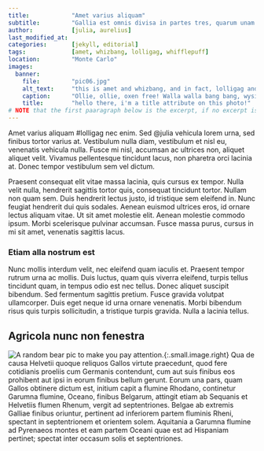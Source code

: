 ```yaml
---
title:            "Amet varius aliquam"
subtitle:         "Gallia est omnis divisa in partes tres, quarum unam incolunt Belgae."
author:           [julia, aurelius]
last_modified_at: 
categories:       [jekyll, editorial]
tags:             [amet, whizbang, lolligag, whifflepuff]
location:         "Monte Carlo"
images:
  banner:
    file:         "pic06.jpg"
    alt_text:     "this is amet and whizbang, and in fact, lolligag and whifflepuff!"
    caption:      "Ollie, ollie, oxen free! Walla walla bang bang, wysiwyg, lolligag and whifflepuff!"
    title:        "hello there, i'm a title attribute on this photo!"
# NOTE that the first paaragraph below is the excerpt, if no excerpt is defined here in the front matter.
---
```


Amet varius aliquam #lolligag nec enim. Sed @julia vehicula lorem urna, sed finibus tortor varius at. Vestibulum nulla diam, vestibulum et nisl eu, venenatis vehicula nulla. Fusce mi nisl, accumsan ac ultrices non, aliquet aliquet velit. Vivamus pellentesque tincidunt lacus, non pharetra orci lacinia at. Donec tempor vestibulum sem vel dictum. 

Praesent consequat elit vitae massa lacinia, quis cursus ex tempor. Nulla velit nulla, hendrerit sagittis tortor quis, consequat tincidunt tortor. Nullam non quam sem. Duis hendrerit lectus justo, id tristique sem eleifend in. Nunc feugiat hendrerit dui quis sodales. Aenean euismod ultrices eros, id ornare lectus aliquam vitae. Ut sit amet molestie elit. Aenean molestie commodo ipsum. Morbi scelerisque pulvinar accumsan. Fusce massa purus, cursus in mi sit amet, venenatis sagittis lacus.

### Etiam alla nostrum est
Nunc mollis interdum velit, nec eleifend quam iaculis et. Praesent tempor rutrum urna ac mollis. Duis luctus, quam quis viverra eleifend, turpis tellus tincidunt quam, in tempus odio est nec tellus. Donec aliquet suscipit bibendum. Sed fermentum sagittis pretium. Fusce gravida volutpat ullamcorper. Duis eget neque id urna ornare venenatis. Morbi bibendum risus quis turpis sollicitudin, a tristique turpis gravida. Nulla a lacinia tellus.

## Agricola nunc non fenestra
![A random bear pic to make you pay attention.]({{site.image_path}}pic07.jpg "Whoa! It's a bear!"){:.small.image.right}
Qua de causa Helvetii quoque reliquos Gallos virtute praecedunt, quod fere cotidianis proeliis cum Germanis contendunt, cum aut suis finibus eos prohibent aut ipsi in eorum finibus bellum gerunt. Eorum una pars, quam Gallos obtinere dictum est, initium capit a flumine Rhodano, continetur Garumna flumine, Oceano, finibus Belgarum, attingit etiam ab Sequanis et Helvetiis flumen Rhenum, vergit ad septentriones. Belgae ab extremis Galliae finibus oriuntur, pertinent ad inferiorem partem fluminis Rheni, spectant in septentrionem et orientem solem. Aquitania a Garumna flumine ad Pyrenaeos montes et eam partem Oceani quae est ad Hispaniam pertinet; spectat inter occasum solis et septentriones.
